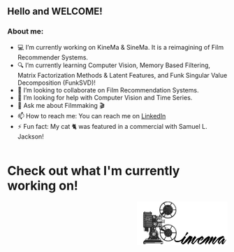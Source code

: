 ## Hello and WELCOME!

### About me:

- 💻 I’m currently working on KineMa & SineMa. It is a reimagining of Film Recommender Systems.
- 🔍 I’m currently learning Computer Vision, Memory Based Filtering, Matrix Factorization Methods & Latent Features, and Funk Singular Value Decomposition (FunkSVD)!
- 👯 I’m looking to collaborate on Film Recommendation Systems.
- 🤔 I’m looking for help with Computer Vision and Time Series.
- 💬 Ask me about Filmmaking 🎬 
- 📫 How to reach me: You can reach me on [LinkedIn](https://www.linkedin.com/in/samuelgarcia3/)
- ⚡ Fun fact: My cat 🐈 was featured in a commercial with Samuel L. Jackson!


<div id="container" style="position:relative;">
<div style="float:left"><h1> Check out what I'm currently working on!</h1></div>
<div style="position:relative; float:right"><img style="height:100px" src ="images/Kinema-logo.png" />
</div>
</div>
